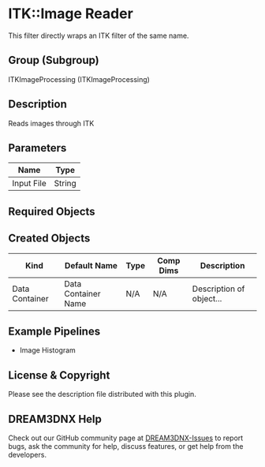 # ITK::Image Reader

This filter directly wraps an ITK filter of the same name.

## Group (Subgroup)

ITKImageProcessing (ITKImageProcessing)

## Description

Reads images through ITK

## Parameters

| Name             | Type |
|------------------|------|
| Input File | String | Path to the input file to read. |

## Required Objects

## Created Objects

| Kind                      | Default Name | Type     | Comp Dims | Description                                 |
|---------------------------|--------------|----------|--------|---------------------------------------------|
| Data Container | Data Container Name | N/A | N/A | Description of object... |

## Example Pipelines

+ Image Histogram

## License & Copyright

Please see the description file distributed with this plugin.

## DREAM3DNX Help

Check out our GitHub community page at [DREAM3DNX-Issues](https://github.com/BlueQuartzSoftware/DREAM3DNX-Issues) to report bugs, ask the community for help, discuss features, or get help from the developers.
